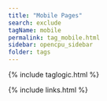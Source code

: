 ```yaml
---
title: "Mobile Pages"
search: exclude
tagName: mobile
permalink: tag_mobile.html
sidebar: opencpu_sidebar
folder: tags
---
```

{% include taglogic.html %}

{% include links.html %}
